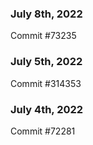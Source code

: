 ### July 8th, 2022

Commit #73235

### July 5th, 2022

Commit #314353


### July 4th, 2022

Commit #72281
